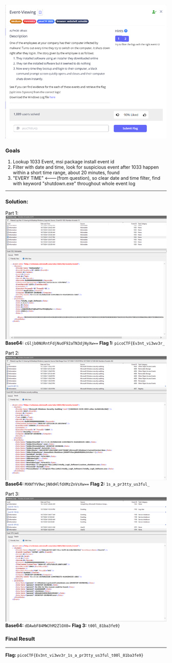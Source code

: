![](./assets/question.png)
---
### Goals
1. Lookup 1033 Event, msi package install event id
2. Filter with date and time, look for suspicious event after 1033 happen within a short time range, about 20 minutes, found
3. "EVERY TIME" <---(from question), so clear date and time filter, find with keyword "shutdown.exe" throughout whole event log
---
### Solution:

Part 1:  
![](./assets/part1log.png)  
**Base64:** `cGljb0NURntFdjNudF92aTN3djNyXw==`
**Flag 1:** `picoCTF{Ev3nt_vi3wv3r_`

Part 2:  
![](./assets/part2log.png)
**Base64:** `MXNfYV9wcjN0dHlfdXMzZnVsXw==`
**Flag 2:** `1s_a_pr3tty_us3ful_`

Part 3:  
![](./assets/part3log.png)  
**Base64:** `dDAwbF84MWJhM2ZlOX0=`
**Flag 3:** `t00l_81ba3fe9}`


### Final Result
---
**Flag:** `picoCTF{Ev3nt_vi3wv3r_1s_a_pr3tty_us3ful_t00l_81ba3fe9}`

